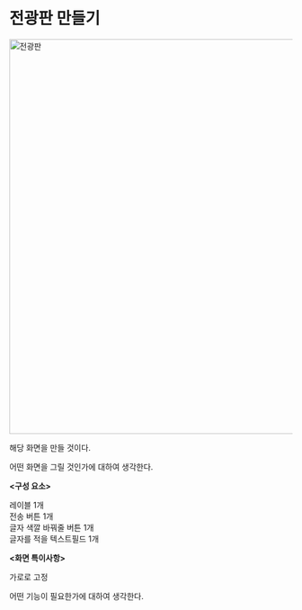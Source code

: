 전광판 만들기 
===

<img width="702" alt="전광판" src="https://user-images.githubusercontent.com/99719661/201527326-1d40c335-cbb1-4ec5-8ceb-3e931866e6bd.png">

해당 화면을 만들 것이다.     

어떤 화면을 그릴 것인가에 대하여 생각한다.     

**<구성 요소>**
    
레이블 1개   
전송 버튼 1개   
글자 색깔 바꿔줄 버튼 1개   
글자를 적을 텍스트필드 1개

**<화면 특이사항>**    

가로로 고정    

어떤 기능이 필요한가에 대하여 생각한다.    












